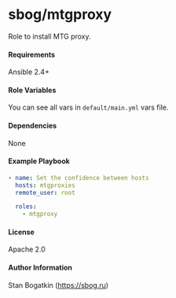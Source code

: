 sbog/mtgproxy
=============

Role to install MTG proxy.

#### Requirements

Ansible 2.4+

#### Role Variables

You can see all vars in `default/main.yml` vars file.

#### Dependencies

None

#### Example Playbook

```yaml
- name: Set the confidence between hosts
  hosts: mtgproxies
  remote_user: root

  roles:
    - mtgproxy
```

#### License

Apache 2.0

#### Author Information

Stan Bogatkin (https://sbog.ru)
